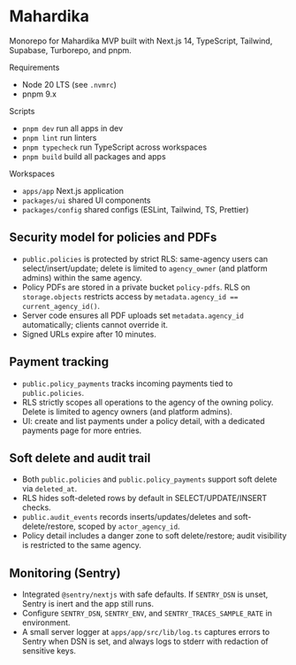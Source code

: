 # Mahardika

Monorepo for Mahardika MVP built with Next.js 14, TypeScript, Tailwind, Supabase, Turborepo, and pnpm.

Requirements

- Node 20 LTS (see `.nvmrc`)
- pnpm 9.x

Scripts

- `pnpm dev` run all apps in dev
- `pnpm lint` run linters
- `pnpm typecheck` run TypeScript across workspaces
- `pnpm build` build all packages and apps

Workspaces

- `apps/app` Next.js application
- `packages/ui` shared UI components
- `packages/config` shared configs (ESLint, Tailwind, TS, Prettier)

## Security model for policies and PDFs

- `public.policies` is protected by strict RLS: same-agency users can select/insert/update; delete is limited to `agency_owner` (and platform admins) within the same agency.
- Policy PDFs are stored in a private bucket `policy-pdfs`. RLS on `storage.objects` restricts access by `metadata.agency_id == current_agency_id()`.
- Server code ensures all PDF uploads set `metadata.agency_id` automatically; clients cannot override it.
- Signed URLs expire after 10 minutes.

## Payment tracking

- `public.policy_payments` tracks incoming payments tied to `public.policies`.
- RLS strictly scopes all operations to the agency of the owning policy. Delete is limited to agency owners (and platform admins).
- UI: create and list payments under a policy detail, with a dedicated payments page for more entries.

## Soft delete and audit trail

- Both `public.policies` and `public.policy_payments` support soft delete via `deleted_at`.
- RLS hides soft-deleted rows by default in SELECT/UPDATE/INSERT checks.
- `public.audit_events` records inserts/updates/deletes and soft-delete/restore, scoped by `actor_agency_id`.
- Policy detail includes a danger zone to soft delete/restore; audit visibility is restricted to the same agency.

## Monitoring (Sentry)

- Integrated `@sentry/nextjs` with safe defaults. If `SENTRY_DSN` is unset, Sentry is inert and the app still runs.
- Configure `SENTRY_DSN`, `SENTRY_ENV`, and `SENTRY_TRACES_SAMPLE_RATE` in environment.
- A small server logger at `apps/app/src/lib/log.ts` captures errors to Sentry when DSN is set, and always logs to stderr with redaction of sensitive keys.

